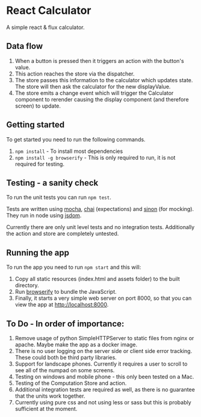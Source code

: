 # React Calculator
A simple react & flux calculator.

## Data flow
1. When a button is pressed then it triggers an action with the button's value.
1. This action reaches the store via the dispatcher.
1. The store passes this information to the calculator which updates state. The store will then ask the calculator for the new displayValue.
1. The store emits a change event which will trigger the Calculator component to rerender causing the display component (and therefore screen) to update.

## Getting started
To get started you need to run the following commands.

1. `npm install` - To install most dependencies
1. `npm install -g browserify` - This is only required to run, it is not required for testing.

## Testing - a sanity check
To run the unit tests you can run `npm test`.

Tests are written using [mocha](http://mochajs.org/), [chai](http://chaijs.com/) (expectations) and [sinon](http://sinonjs.org/) (for mocking). They run in node using [jsdom](https://github.com/tmpvar/jsdom).

Currently there are only unit level tests and no integration tests. Additionally the action and store are completely untested.

## Running the app
To run the app you need to run `npm start` and this will:
1. Copy all static resources (index.html and assets folder) to the built directory.
1. Run [browserify](http://browserify.org/) to bundle the JavaScript.
1. Finally, it starts a very simple web server on port 8000, so that you can view the app at [http://localhost:8000](http://localhost:8000).

## To Do - In order of importance:
1. Remove usage of python SimpleHTTPServer to static files from nginx or apache. Maybe make the app as a docker image.
1. There is no user logging on the server side or client side error tracking. These could both be third party libraries.
1. Support for landscape phones. Currently it requires a user to scroll to see all of the numpad on some screens.
1. Testing on windows and mobile phone - this only been tested on a Mac.
1. Testing of the Computation Store and action.
1. Additional integration tests are required as well, as there is no guarantee that the units work together.
1. Currently using pure css and not using less or sass but this is probably sufficient at the moment.
